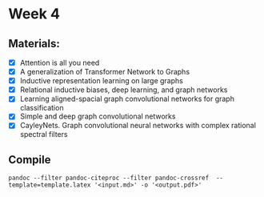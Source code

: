 # Week 4

## Materials:

 - [x] Attention is all you need
 - [x] A generalization of Transformer Network to Graphs
 - [x] Inductive representation learning on large graphs
 - [x] Relational inductive biases, deep learning, and graph networks
 - [x] Learning aligned-spacial graph convolutional networks for graph classification
 - [x] Simple and deep graph convolutional networks
 - [x] CayleyNets. Graph convolutional neural networks with complex rational spectral filters

## Compile 
`pandoc --filter pandoc-citeproc --filter pandoc-crossref  --template=template.latex '<input.md>' -o '<output.pdf>'`